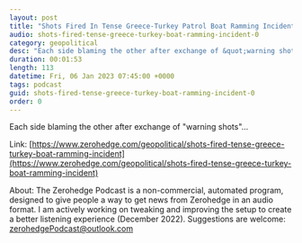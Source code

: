 ```yaml
---
layout: post
title: "Shots Fired In Tense Greece-Turkey Patrol Boat Ramming Incident"
audio: shots-fired-tense-greece-turkey-boat-ramming-incident-0
category: geopolitical
desc: "Each side blaming the other after exchange of &quot;warning shots&quot;..."
duration: 00:01:53
length: 113
datetime: Fri, 06 Jan 2023 07:45:00 +0000
tags: podcast
guid: shots-fired-tense-greece-turkey-boat-ramming-incident-0
order: 0
---
```

Each side blaming the other after exchange of &quot;warning shots&quot;...

Link: [https://www.zerohedge.com/geopolitical/shots-fired-tense-greece-turkey-boat-ramming-incident](https://www.zerohedge.com/geopolitical/shots-fired-tense-greece-turkey-boat-ramming-incident)

About: The Zerohedge Podcast is a non-commercial, automated program, designed to give people a way to get news from Zerohedge in an audio format.  I am actively working on tweaking and improving the setup to create a better listening experience (December 2022).  Suggestions are welcome: [zerohedgePodcast@outlook.com](mailto:zerohedgePodcast@outlook.com)